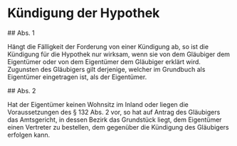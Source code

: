 # Kündigung der Hypothek



\#\# Abs. 1

 Hängt die Fälligkeit der Forderung von einer Kündigung ab, so ist die Kündigung für die Hypothek nur wirksam, wenn sie von dem Gläubiger dem Eigentümer oder von dem Eigentümer dem Gläubiger erklärt wird. Zugunsten des Gläubigers gilt derjenige, welcher im Grundbuch als Eigentümer eingetragen ist, als der Eigentümer.

\#\# Abs. 2

 Hat der Eigentümer keinen Wohnsitz im Inland oder liegen die Voraussetzungen des § 132 Abs. 2 vor, so hat auf Antrag des Gläubigers das Amtsgericht, in dessen Bezirk das Grundstück liegt, dem Eigentümer einen Vertreter zu bestellen, dem gegenüber die Kündigung des Gläubigers erfolgen kann. 

